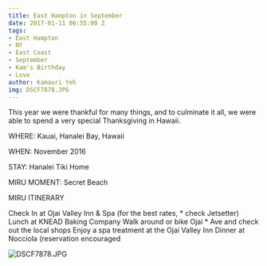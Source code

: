 ```yaml
---
title: East Hampton in September
date: 2017-01-11 06:55:00 Z
tags:
- East Hampton
- NY
- East Coast
- September
- Kam's Birthday
- Love
author: Kamauri Yeh
img: DSCF7878.JPG
---
```



This year we were thankful for many things, and to culminate it all, we were able to spend a very special Thanksgiving in Hawaii.

WHERE: Kauai, Hanalei Bay, Hawaii

WHEN: November 2016

STAY: Hanalei Tiki Home

MIRU MOMENT: Secret Beach

MIRU ITINERARY

Check In at Ojai Valley Inn & Spa (for the best rates, * check Jetsetter) Lunch at KNEAD Baking Company Walk around or bike Ojai * Ave and check out the local shops Enjoy a spa treatment at the Ojai Valley Inn Dinner at Nocciola (reservation encouraged

![DSCF7878.JPG](/uploads/DSCF7878.JPG)